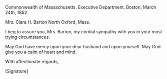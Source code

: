 Commonwealth of Massachusetts.
Executive Department.
Boston, March 24th, 1862

Mrs. Clara H. Barton
North Oxford, Mass.

I beg to assure you, Mrs. Barton, my cordial sympathy with you in your most trying circumstances.

May God have mercy upon your dear husband and upon yourself. May God give you a calm of heart and mind.

With affectionate regards,

[Signature]